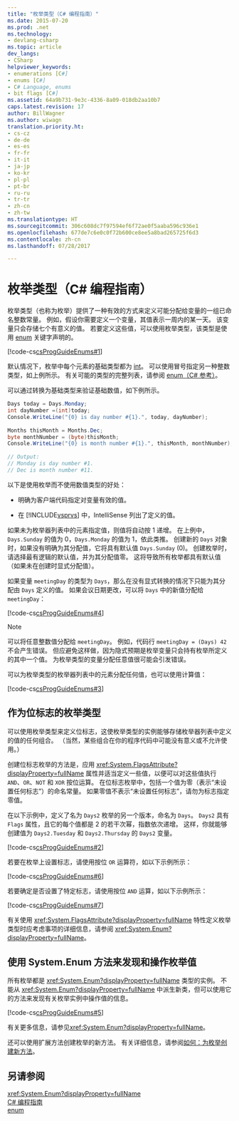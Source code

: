 ```yaml
---
title: "枚举类型（C# 编程指南）"
ms.date: 2015-07-20
ms.prod: .net
ms.technology:
- devlang-csharp
ms.topic: article
dev_langs:
- CSharp
helpviewer_keywords:
- enumerations [C#]
- enums [C#]
- C# Language, enums
- bit flags [C#]
ms.assetid: 64a9b731-9e3c-4336-8a09-018db2aa10b7
caps.latest.revision: 17
author: BillWagner
ms.author: wiwagn
translation.priority.ht:
- cs-cz
- de-de
- es-es
- fr-fr
- it-it
- ja-jp
- ko-kr
- pl-pl
- pt-br
- ru-ru
- tr-tr
- zh-cn
- zh-tw
ms.translationtype: HT
ms.sourcegitcommit: 306c608dc7f97594ef6f72ae0f5aaba596c936e1
ms.openlocfilehash: 677de7c6e0c0f72b600ce8ee5a8bad265725f6d3
ms.contentlocale: zh-cn
ms.lasthandoff: 07/28/2017

---
```

# <a name="enumeration-types-c-programming-guide"></a>枚举类型（C# 编程指南）
枚举类型（也称为枚举）提供了一种有效的方式来定义可能分配给变量的一组已命名整数常量。 例如，假设你需要定义一个变量，其值表示一周内的某一天。 该变量只会存储七个有意义的值。 若要定义这些值，可以使用枚举类型，该类型是使用 [enum](../../csharp/language-reference/keywords/enum.md) 关键字声明的。  
  
 [!code-cs[csProgGuideEnums#1](../../csharp/programming-guide/codesnippet/CSharp/enumeration-types_1.cs)]  
  
 默认情况下，枚举中每个元素的基础类型都为 [int](../../csharp/language-reference/keywords/int.md)。 可以使用冒号指定另一种整数类型，如上例所示。 有关可能的类型的完整列表，请参阅 [enum（C# 参考）](../../csharp/language-reference/keywords/enum.md)。  
  
 可以通过转换为基础类型来验证基础数值，如下例所示。  
  
```csharp  
Days today = Days.Monday;  
int dayNumber =(int)today;  
Console.WriteLine("{0} is day number #{1}.", today, dayNumber);  
  
Months thisMonth = Months.Dec;  
byte monthNumber = (byte)thisMonth;  
Console.WriteLine("{0} is month number #{1}.", thisMonth, monthNumber);  
  
// Output:  
// Monday is day number #1.  
// Dec is month number #11.  
```  
  
 以下是使用枚举而不使用数值类型的好处：  
  
-   明确为客户端代码指定对变量有效的值。  
  
-   在 [!INCLUDE[vsprvs](~/includes/vsprvs-md.md)] 中，IntelliSense 列出了定义的值。  
  
 如果未为枚举器列表中的元素指定值，则值将自动按 1 递增。 在上例中，`Days.Sunday` 的值为 0，`Days.Monday` 的值为 1，依此类推。 创建新的 `Days` 对象时，如果没有明确为其分配值，它将具有默认值 `Days.Sunday` (0)。 创建枚举时，请选择最有逻辑的默认值，并为其分配值零。 这将导致所有枚举都具有默认值（如果未在创建时显式分配值）。  
  
 如果变量 `meetingDay` 的类型为 `Days`，那么在没有显式转换的情况下只能为其分配由 `Days` 定义的值。 如果会议日期更改，可以将 `Days` 中的新值分配给 `meetingDay`：  
  
 [!code-cs[csProgGuideEnums#4](../../csharp/programming-guide/codesnippet/CSharp/enumeration-types_2.cs)]  
  
> [!NOTE]
>  可以将任意整数值分配给 `meetingDay`。 例如，代码行 `meetingDay = (Days) 42` 不会产生错误。 但应避免这样做，因为隐式预期是枚举变量只会持有枚举所定义的其中一个值。 为枚举类型的变量分配任意值很可能会引发错误。  
  
 可以为枚举类型的枚举器列表中的元素分配任何值，也可以使用计算值：  
  
 [!code-cs[csProgGuideEnums#3](../../csharp/programming-guide/codesnippet/CSharp/enumeration-types_3.cs)]  
  
## <a name="enumeration-types-as-bit-flags"></a>作为位标志的枚举类型  
 可以使用枚举类型来定义位标志，这使枚举类型的实例能够存储枚举器列表中定义的值的任何组合。 （当然，某些组合在你的程序代码中可能没有意义或不允许使用。）  
  
 创建位标志枚举的方法是，应用 <xref:System.FlagsAttribute?displayProperty=fullName> 属性并适当定义一些值，以便可以对这些值执行 `AND`、`OR`、`NOT` 和 `XOR` 按位运算。 在位标志枚举中，包括一个值为零（表示“未设置任何标志”）的命名常量。 如果零值不表示“未设置任何标志”，请勿为标志指定零值。  
  
 在以下示例中，定义了名为 `Days2` 枚举的另一个版本，命名为 `Days`。 `Days2` 具有 `Flags` 属性，且它的每个值都是 2 的若干次幂，指数依次递增。 这样，你就能够创建值为 `Days2.Tuesday` 和 `Days2.Thursday` 的 `Days2` 变量。  
  
 [!code-cs[csProgGuideEnums#2](../../csharp/programming-guide/codesnippet/CSharp/enumeration-types_4.cs)]  
  
 若要在枚举上设置标志，请使用按位 `OR` 运算符，如以下示例所示：  
  
 [!code-cs[csProgGuideEnums#6](../../csharp/programming-guide/codesnippet/CSharp/enumeration-types_5.cs)]  
  
 若要确定是否设置了特定标志，请使用按位 `AND` 运算，如以下示例所示：  
  
 [!code-cs[csProgGuideEnums#7](../../csharp/programming-guide/codesnippet/CSharp/enumeration-types_6.cs)]  
  
 有关使用 <xref:System.FlagsAttribute?displayProperty=fullName> 特性定义枚举类型时应考虑事项的详细信息，请参阅 <xref:System.Enum?displayProperty=fullName>。  
  
## <a name="using-the-systemenum-methods-to-discover-and-manipulate-enum-values"></a>使用 System.Enum 方法来发现和操作枚举值  
 所有枚举都是 <xref:System.Enum?displayProperty=fullName> 类型的实例。 不能从 <xref:System.Enum?displayProperty=fullName> 中派生新类，但可以使用它的方法来发现有关枚举实例中操作值的信息。  
  
 [!code-cs[csProgGuideEnums#5](../../csharp/programming-guide/codesnippet/CSharp/enumeration-types_7.cs)]  
  
 有关更多信息，请参见<xref:System.Enum?displayProperty=fullName>。  
  
 还可以使用扩展方法创建枚举的新方法。 有关详细信息，请参阅[如何：为枚举创建新方法](../../csharp/programming-guide/classes-and-structs/how-to-create-a-new-method-for-an-enumeration.md)。  

## <a name="see-also"></a>另请参阅  
 <xref:System.Enum?displayProperty=fullName>   
 [C# 编程指南](../../csharp/programming-guide/index.md)   
 [enum](../../csharp/language-reference/keywords/enum.md)

